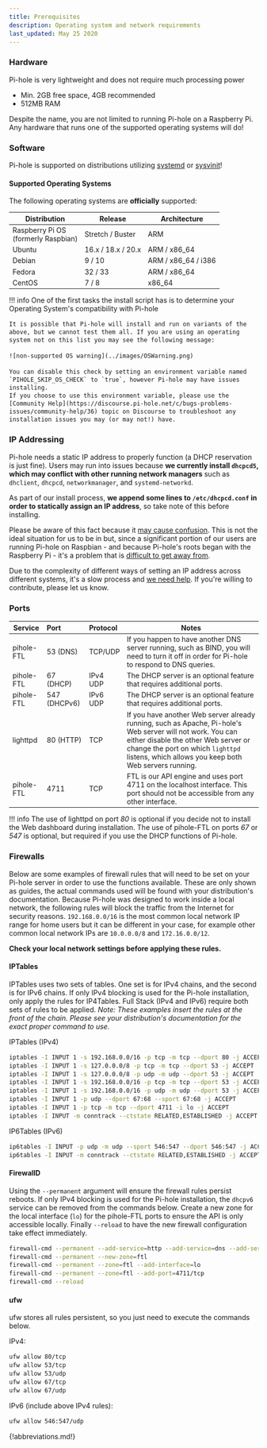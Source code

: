 ```yaml
---
title: Prerequisites
description: Operating system and network requirements
last_updated: May 25 2020
---
```


### Hardware

Pi-hole is very lightweight and does not require much processing power

- Min. 2GB free space, 4GB recommended
- 512MB RAM

Despite the name, you are not limited to running Pi-hole on a Raspberry Pi.
Any hardware that runs one of the supported operating systems will do!

### Software

Pi-hole is supported on distributions utilizing [systemd](https://systemd.io/) or [sysvinit](https://www.nongnu.org/sysvinit/)!

#### Supported Operating Systems

The following operating systems are **officially** supported:

| Distribution | Release          | Architecture        |
| ------------ | ---------------- | ------------------- |
| Raspberry Pi OS <br>(formerly Raspbian)     | Stretch / Buster | ARM                 |
| Ubuntu       | 16.x / 18.x / 20.x      | ARM / x86_64        |
| Debian       | 9 / 10           | ARM / x86_64 / i386 |
| Fedora       | 32 / 33          | ARM / x86_64        |
| CentOS       | 7 / 8            | x86_64              |

<!-- markdownlint-disable code-block-style -->
!!! info
    One of the first tasks the install script has is to determine your Operating System's compatibility with Pi-hole

    It is possible that Pi-hole will install and run on variants of the above, but we cannot test them all. If you are using an operating system not on this list you may see the following message:

    ![non-supported OS warning](../images/OSWarning.png)

    You can disable this check by setting an environment variable named `PIHOLE_SKIP_OS_CHECK` to `true`, however Pi-hole may have issues installing.
    If you choose to use this environment variable, please use the [Community Help](https://discourse.pi-hole.net/c/bugs-problems-issues/community-help/36) topic on Discourse to troubleshoot any installation issues you may (or may not!) have.


<!-- markdownlint-enable code-block-style -->

### IP Addressing

Pi-hole needs a static IP address to properly function (a DHCP reservation is just fine). Users may run into issues because **we currently install `dhcpcd5`, which may conflict with other running network managers** such as `dhclient`, `dhcpcd`, `networkmanager`, and `systemd-networkd`.

As part of our install process, **we append some lines to `/etc/dhcpcd.conf` in order to statically assign an IP address**, so take note of this before installing.

Please be aware of this fact because it [may cause confusion](https://github.com/pi-hole/pi-hole/issues/1713#issue-260746084). This is not the ideal situation for us to be in but, since a significant portion of our users are running Pi-hole on Raspbian - and because Pi-hole's roots began with the Raspberry Pi - it's a problem that is [difficult to get away from](https://github.com/pi-hole/pi-hole/issues/1713#issuecomment-332317532).

Due to the complexity of different ways of setting an IP address across different systems, it's a slow process and [we need help](https://github.com/pi-hole/pi-hole/issues/629). If you're willing to contribute, please let us know.

### Ports

| Service             | Port         | Protocol | Notes               |
| --------------------|:-------------|:---------| --------------------|
| pihole-FTL             | 53  (DNS)    | TCP/UDP  | If you happen to have another DNS server running, such as BIND, you will need to turn it off in order for Pi-hole to respond to DNS queries. |
| pihole-FTL              | 67  (DHCP)   | IPv4 UDP | The DHCP server is an optional feature that requires additional ports. |
| pihole-FTL              | 547 (DHCPv6) | IPv6 UDP | The DHCP server is an optional feature that requires additional ports. |
| lighttpd            | 80  (HTTP)   | TCP      | If you have another Web server already running, such as Apache, Pi-hole's Web server will not work. You can either disable the other Web server or change the port on which `lighttpd` listens, which allows you keep both Web servers running. |
| pihole-FTL          | 4711    | TCP      | FTL is our API engine and uses port 4711 on the localhost interface. This port should not be accessible from any other interface.|

!!! info
    The use of lighttpd on port _80_ is optional if you decide not to install the Web dashboard during installation.
    The use of pihole-FTL  on ports _67_ or _547_ is optional, but required if you use the DHCP functions of Pi-hole.

### Firewalls

Below are some examples of firewall rules that will need to be set on your Pi-hole server in order to use the functions available. These are only shown as guides, the actual commands used will be found with your distribution's documentation.
Because Pi-hole was designed to work inside a local network, the following rules will block the traffic from the Internet for security reasons. `192.168.0.0/16` is the most common local network IP range for home users but it can be different in your case, for example other common local network IPs are `10.0.0.0/8` and `172.16.0.0/12`.

**Check your local network settings before applying these rules.**

#### IPTables

IPTables uses two sets of tables. One set is for IPv4 chains, and the second is for IPv6 chains. If only IPv4 blocking is used for the Pi-hole installation, only apply the rules for IP4Tables. Full Stack (IPv4 and IPv6) require both sets of rules to be applied. *Note: These examples insert the rules at the front of the chain. Please see your distribution's documentation for the exact proper command to use.*

IPTables (IPv4)

```bash
iptables -I INPUT 1 -s 192.168.0.0/16 -p tcp -m tcp --dport 80 -j ACCEPT
iptables -I INPUT 1 -s 127.0.0.0/8 -p tcp -m tcp --dport 53 -j ACCEPT
iptables -I INPUT 1 -s 127.0.0.0/8 -p udp -m udp --dport 53 -j ACCEPT
iptables -I INPUT 1 -s 192.168.0.0/16 -p tcp -m tcp --dport 53 -j ACCEPT
iptables -I INPUT 1 -s 192.168.0.0/16 -p udp -m udp --dport 53 -j ACCEPT
iptables -I INPUT 1 -p udp --dport 67:68 --sport 67:68 -j ACCEPT
iptables -I INPUT 1 -p tcp -m tcp --dport 4711 -i lo -j ACCEPT
iptables -I INPUT -m conntrack --ctstate RELATED,ESTABLISHED -j ACCEPT
```

IP6Tables (IPv6)

```bash
ip6tables -I INPUT -p udp -m udp --sport 546:547 --dport 546:547 -j ACCEPT
ip6tables -I INPUT -m conntrack --ctstate RELATED,ESTABLISHED -j ACCEPT
```

#### FirewallD

Using the `--permanent` argument will ensure the firewall rules persist reboots. If only IPv4 blocking is used for the Pi-hole installation, the `dhcpv6` service can be removed from the commands below. Create a new zone for the local interface (`lo`) for the pihole-FTL ports to ensure the API is only accessible locally. Finally `--reload` to have the new firewall configuration take effect immediately.

```bash
firewall-cmd --permanent --add-service=http --add-service=dns --add-service=dhcp --add-service=dhcpv6
firewall-cmd --permanent --new-zone=ftl
firewall-cmd --permanent --zone=ftl --add-interface=lo
firewall-cmd --permanent --zone=ftl --add-port=4711/tcp
firewall-cmd --reload
```

#### ufw

ufw stores all rules persistent, so you just need to execute the commands below.

IPv4:

```bash
ufw allow 80/tcp
ufw allow 53/tcp
ufw allow 53/udp
ufw allow 67/tcp
ufw allow 67/udp
```

IPv6 (include above IPv4 rules):

```bash
ufw allow 546:547/udp
```

{!abbreviations.md!}
